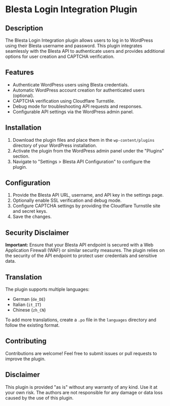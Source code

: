 # Blesta Login Integration Plugin

## Description
The Blesta Login Integration plugin allows users to log in to WordPress using their Blesta username and password. This plugin integrates seamlessly with the Blesta API to authenticate users and provides additional options for user creation and CAPTCHA verification.

## Features
- Authenticate WordPress users using Blesta credentials.
- Automatic WordPress account creation for authenticated users (optional).
- CAPTCHA verification using Cloudflare Turnstile.
- Debug mode for troubleshooting API requests and responses.
- Configurable API settings via the WordPress admin panel.

## Installation
1. Download the plugin files and place them in the `wp-content/plugins` directory of your WordPress installation.
2. Activate the plugin from the WordPress admin panel under the "Plugins" section.
3. Navigate to "Settings > Blesta API Configuration" to configure the plugin.

## Configuration
1. Provide the Blesta API URL, username, and API key in the settings page.
2. Optionally enable SSL verification and debug mode.
3. Configure CAPTCHA settings by providing the Cloudflare Turnstile site and secret keys.
4. Save the changes.

## Security Disclaimer
**Important:** Ensure that your Blesta API endpoint is secured with a Web Application Firewall (WAF) or similar security measures. The plugin relies on the security of the API endpoint to protect user credentials and sensitive data.

## Translation
The plugin supports multiple languages:
- German (`de_DE`)
- Italian (`it_IT`)
- Chinese (`zh_CN`)

To add more translations, create a `.po` file in the `languages` directory and follow the existing format.


## Contributing
Contributions are welcome! Feel free to submit issues or pull requests to improve the plugin.

## Disclaimer
This plugin is provided "as is" without any warranty of any kind. Use it at your own risk. The authors are not responsible for any damage or data loss caused by the use of this plugin.